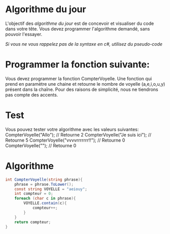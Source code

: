 # Algorithme du jour
L'objectif des *algorithme du jour* est de concevoir et visualiser du code dans votre tête.  Vous devez programmer l'algorithme demandé, sans pouvoir l'essayer.

*Si vous ne vous rappelez pas de la syntaxe en c#, utilisez du pseudo-code*

# Programmer la fonction suivante:
Vous devez programmer la fonction CompterVoyelle.  Une fonction qui prend en paramètre une chaine et retourne le nombre de voyelle (a,e,i,o,u,y) présent dans la chaîne.  Pour des raisons de simplicité, nous ne tiendrons pas compte des accents.

# Test
Vous pouvez tester votre algorithme avec les valeurs suivantes:
CompterVoyelle("Allo"); // Retourne 2
CompterVoyelle("Je suis ici"); // Retourne 5
CompterVoyelle("vvvvrrrrrrr!!"); // Retourne 0
CompterVoyelle(""); // Retourne 0

# Algorithme
```c#
int CompterVoyelle(string phrase){
    phrase = phrase.ToLower();
    const string VOYELLE = "aeiouy";
    int compteur = 0;
    foreach (char c in phrase){
        VOYELLE.contain(c){
            compteur++;
        }
    }
    return compteur;
}
```